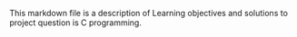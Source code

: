 This markdown file is a description of Learning objectives and solutions to project question is C programming.
